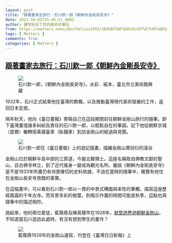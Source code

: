 ```yaml
---
layout: post
title: "跟著畫家去旅行：石川欽一郎《朝鮮內金剛長安寺》"
date: 2021-10-05T15:46:51.000Z
author: 書院街五丁目的美術史筆記
from: https://matters.news/@ecthelion1993/%E8%B7%9F%E8%91%97%E7%95%AB%E5%AE%B6%E5%8E%BB%E6%97%85%E8%A1%8C-%E7%9F%B3%E5%B7%9D%E6%AC%BD%E4%B8%80%E9%83%8E-%E6%9C%9D%E9%AE%AE%E5%85%A7%E9%87%91%E5%89%9B%E9%95%B7%E5%AE%89%E5%AF%BA-bafyreiatfmxsqi2ybesb7wvrz5sjdrjisjxce442xercknvdqaymc64uam
tags: [ Matters ]
comments: True
categories: [ Matters ]
---
```

<!--1633448811000-->
[跟著畫家去旅行：石川欽一郎《朝鮮內金剛長安寺》](https://matters.news/@ecthelion1993/%E8%B7%9F%E8%91%97%E7%95%AB%E5%AE%B6%E5%8E%BB%E6%97%85%E8%A1%8C-%E7%9F%B3%E5%B7%9D%E6%AC%BD%E4%B8%80%E9%83%8E-%E6%9C%9D%E9%AE%AE%E5%85%A7%E9%87%91%E5%89%9B%E9%95%B7%E5%AE%89%E5%AF%BA-bafyreiatfmxsqi2ybesb7wvrz5sjdrjisjxce442xercknvdqaymc64uam)
------

<div>
<figure class="image"><img src="https://assets.matters.news/embed/2ca89e27-5932-48ad-9e8e-8833e3d07c65.jpeg" data-asset-id="2ca89e27-5932-48ad-9e8e-8833e3d07c65" referrerpolicy="no-referrer"><figcaption><span>石川欽一郎，《朝鮮內金剛長安寺》，水彩．紙本，臺北市立美術館典藏</span></figcaption></figure><p>1932年，石川正式結束他在臺灣的教職，以及推動臺灣現代美術發展的工作，返回日本定居。</p><p>隔年秋天，他向《臺日畫報》寄稿自己在這段期間前往朝鮮金剛山旅行的隨筆。卸下臺灣畫壇諸多糾紛及責任的石川欽一郎，以輕鬆自在的筆調，記下他從朝鮮京城（首爾）輾轉搭乘寢臺車（臥鋪車）到訪金剛山的經過與見聞。</p><figure class="image"><img src="https://assets.matters.news/embed/0236e103-7f7c-4311-b301-6691d1983fea.jpeg" data-asset-id="0236e103-7f7c-4311-b301-6691d1983fea" referrerpolicy="no-referrer"><figcaption><span>石川欽一郎在《臺日畫報》上的遊記插畫，描繪金剛山摩訶衍的溪谷</span></figcaption></figure><p>金剛山位於朝鮮半島中部的江原道，今屬北韓領土。這座名稱取自佛教文獻的聖山，自古佛寺林立，到了近代搖身一變成為觀光名所。雖說《朝鮮內金剛長安寺》是不是1933年所畫仍有待更確切的史料依據，不過在當時的隨筆中，確實有他住在金剛山長安寺旅館的事實。</p><p>在這幅畫中，可以看到石川欽一郎以一貫的中景式構圖與率性的筆觸，描寫這座歷經風霜的千年古寺。而背景多彩的樹葉，則暗示作畫的時間可能是秋季，這點也與隨筆中的描述相符。</p><p>說起來，他的兩位愛徒，藍蔭鼎及陳英聲早在1928年，<a href="https://www.facebook.com/ecthelion1993/posts/261568762364697" target="_blank">就曾遊歷過朝鮮金剛山</a>，不知道當石川造訪此處時，有沒有想到學生的畫作？</p><figure class="image"><img src="https://assets.matters.news/embed/55ecd168-b9b5-497e-b69b-362c54845cf4.jpeg" data-asset-id="55ecd168-b9b5-497e-b69b-362c54845cf4" referrerpolicy="no-referrer"><figcaption><span>藍蔭鼎1928年的金剛山速寫，刊登在《臺灣日日新報》上</span></figcaption></figure><p><br></p>
</div>
